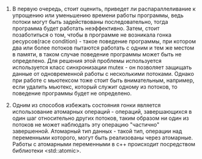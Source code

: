 1. В первую очередь, стоит оценить, приведет ли распараллеливание к упрощению или уменьшению времени работы программы, ведь потоки могут 
быть задействованы последовательно, тогда программа будет работать неэффективно. Затем, стоит позаботиться о том, чтобы в программе не возникала
гонка ресурсов(race condition) - такое поведение программы, при котором два или более потоков пытаются работать с одним и тем же местом в памяти,
в таком случае поведение программы может быть не определено. Для решения этой проблемы используется используется класс синхронизации mutex - 
он позволяет защищать данные от одновременной работы с несколькими потоками. Однако при работе с мьютексом тоже стоит быть внимательным,
например, если удалить мьютекс, который служит одному из потоков, то поведение программы будет не определено.

2. Одним из способов избежать состояния гонки является использование атомарных операций - операций, завершающихся в один шаг относительно других 
потоков, таким образом ни один из потоков не может наблюдать эту операцию "частично" завершенной. Атомарный тип данных - такой тип, операции над
переменными которого, могут быть реализованы через атомарные. Работы с атомарными переменными в c++ происходит посредством библиотеки \<std::atomic\>.
